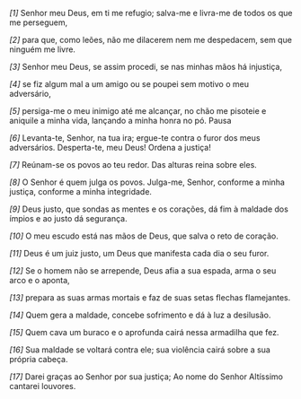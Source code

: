 *[1]* Senhor meu Deus, em ti me refugio; salva-me e livra-me de todos os que me perseguem,

*[2]* para que, como leões, não me dilacerem nem me despedacem, sem que ninguém me livre.

*[3]* Senhor meu Deus, se assim procedi, se nas minhas mãos há injustiça,

*[4]* se fiz algum mal a um amigo ou se poupei sem motivo o meu adversário,

*[5]* persiga-me o meu inimigo até me alcançar, no chão me pisoteie e aniquile a minha vida, lançando a minha honra no pó. Pausa

*[6]* Levanta-te, Senhor, na tua ira; ergue-te contra o furor dos meus adversários. Desperta-te, meu Deus! Ordena a justiça!

*[7]* Reúnam-se os povos ao teu redor. Das alturas reina sobre eles.

*[8]* O Senhor é quem julga os povos. Julga-me, Senhor, conforme a minha justiça, conforme a minha integridade.

*[9]* Deus justo, que sondas as mentes e os corações, dá fim à maldade dos ímpios e ao justo dá segurança.

*[10]* O meu escudo está nas mãos de Deus, que salva o reto de coração.

*[11]* Deus é um juiz justo, um Deus que manifesta cada dia o seu furor.

*[12]* Se o homem não se arrepende, Deus afia a sua espada, arma o seu arco e o aponta,

*[13]* prepara as suas armas mortais e faz de suas setas flechas flamejantes.

*[14]* Quem gera a maldade, concebe sofrimento e dá à luz a desilusão.

*[15]* Quem cava um buraco e o aprofunda cairá nessa armadilha que fez.

*[16]* Sua maldade se voltará contra ele; sua violência cairá sobre a sua própria cabeça.

*[17]* Darei graças ao Senhor por sua justiça; Ao nome do Senhor Altíssimo cantarei louvores.

